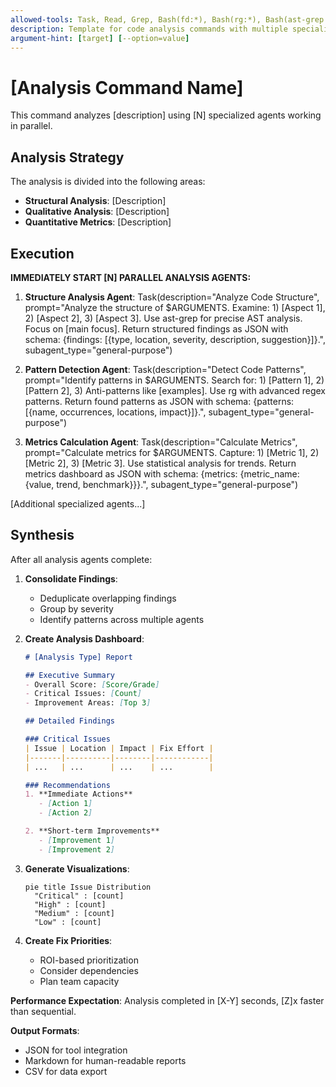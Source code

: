 ```yaml
---
allowed-tools: Task, Read, Grep, Bash(fd:*), Bash(rg:*), Bash(ast-grep:*)
description: Template for code analysis commands with multiple specialized agents
argument-hint: [target] [--option=value]
---
```


# [Analysis Command Name]

This command analyzes [description] using [N] specialized agents working in parallel.

## Analysis Strategy

The analysis is divided into the following areas:
- **Structural Analysis**: [Description]
- **Qualitative Analysis**: [Description]
- **Quantitative Metrics**: [Description]

## Execution

**IMMEDIATELY START [N] PARALLEL ANALYSIS AGENTS:**

1. **Structure Analysis Agent**: Task(description="Analyze Code Structure", prompt="Analyze the structure of $ARGUMENTS. Examine: 1) [Aspect 1], 2) [Aspect 2], 3) [Aspect 3]. Use ast-grep for precise AST analysis. Focus on [main focus]. Return structured findings as JSON with schema: {findings: [{type, location, severity, description, suggestion}]}.", subagent_type="general-purpose")

2. **Pattern Detection Agent**: Task(description="Detect Code Patterns", prompt="Identify patterns in $ARGUMENTS. Search for: 1) [Pattern 1], 2) [Pattern 2], 3) Anti-patterns like [examples]. Use rg with advanced regex patterns. Return found patterns as JSON with schema: {patterns: [{name, occurrences, locations, impact}]}.", subagent_type="general-purpose")

3. **Metrics Calculation Agent**: Task(description="Calculate Metrics", prompt="Calculate metrics for $ARGUMENTS. Capture: 1) [Metric 1], 2) [Metric 2], 3) [Metric 3]. Use statistical analysis for trends. Return metrics dashboard as JSON with schema: {metrics: {metric_name: {value, trend, benchmark}}}.", subagent_type="general-purpose")

[Additional specialized agents...]

## Synthesis

After all analysis agents complete:

1. **Consolidate Findings**:
   - Deduplicate overlapping findings
   - Group by severity
   - Identify patterns across multiple agents

2. **Create Analysis Dashboard**:
   ```markdown
   # [Analysis Type] Report
   
   ## Executive Summary
   - Overall Score: [Score/Grade]
   - Critical Issues: [Count]
   - Improvement Areas: [Top 3]
   
   ## Detailed Findings
   
   ### Critical Issues
   | Issue | Location | Impact | Fix Effort |
   |-------|----------|--------|------------|
   | ...   | ...      | ...    | ...        |
   
   ### Recommendations
   1. **Immediate Actions**
      - [Action 1]
      - [Action 2]
   
   2. **Short-term Improvements**
      - [Improvement 1]
      - [Improvement 2]
   ```

3. **Generate Visualizations**:
   ```mermaid
   pie title Issue Distribution
     "Critical" : [count]
     "High" : [count]
     "Medium" : [count]
     "Low" : [count]
   ```

4. **Create Fix Priorities**:
   - ROI-based prioritization
   - Consider dependencies
   - Plan team capacity

**Performance Expectation**: Analysis completed in [X-Y] seconds, [Z]x faster than sequential.

**Output Formats**: 
- JSON for tool integration
- Markdown for human-readable reports
- CSV for data export